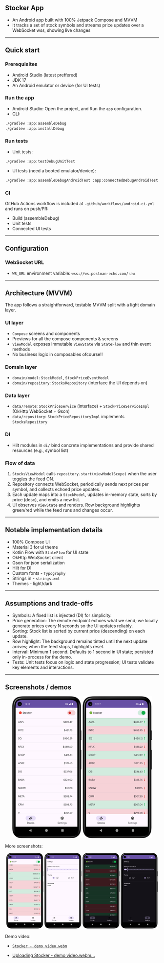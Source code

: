 ## Stocker App
- An Android app built with 100% Jetpack Compose and MVVM
- It tracks a set of stock symbols and streams price updates over a WebSocket wss, showing live changes

---

## Quick start

### Prerequisites
- Android Studio (latest preffered)
- JDK 17
- An Android emulator or device (for UI tests)

### Run the app
- Android Studio: Open the project, and Run the `app` configuration.
- CLI:
```bash
./gradlew :app:assembleDebug
./gradlew :app:installDebug
```

### Run tests
- Unit tests:
```bash
./gradlew :app:testDebugUnitTest
```
- UI tests (need a booted emulator/device):
```bash
./gradlew :app:assembleDebugAndroidTest :app:connectedDebugAndroidTest
```

### CI
GitHub Actions workflow is included at `.github/workflows/android-ci.yml` and runs on push/PR:
- Build (assembleDebug)
- Unit tests
- Connected UI tests

---

## Configuration

### WebSocket URL
- `WS_URL` environment variable: `wss://ws.postman-echo.com/raw`

---

## Architecture (MVVM)

The app follows a straightforward, testable MVVM split with a light domain layer.

### UI layer
- `Compose` screens and components
- Previews for all the compose components & screens
- `ViewModel` exposes immutable `ViewState` via `StateFlow` and thin event methods
- No business logic in composables ofcourse!!

### Domain layer
- `domain/model`: `StockModel`, `StockPriceEventModel`
- `domain/repository`: `StocksRepository` (interface the UI depends on)

### Data layer
- `data/remote`: `StockPriceService` (interface) + `StockPriceServiceImpl` (OkHttp WebSocket + Gson)
- `data/repository`: `StockPriceRepositoryImpl` implements `StocksRepository`

### DI
- Hilt modules in `di/` bind concrete implementations and provide shared resources (e.g., symbol list)

### Flow of data
1. `StocksViewModel` calls `repository.start(viewModelScope)` when the user toggles the feed ON.
2. Repository connects WebSocket, periodically sends next prices per symbol, and collects echoed price updates.
3. Each update maps into a `StockModel`, updates in-memory state, sorts by price (desc), and emits a new list.
4. UI observes `ViewState` and renders. Row background highlights green/red while the feed runs and changes occur.

---

## Notable implementation details

- 100% Compose UI
- Material 3 for ui theme
- Kotlin Flow with `StateFlow` for UI state
- OkHttp WebSocket client
- Gson for json serialization
- Hilt for DI
- Custom fonts - `Typography`
- Strings in - `strings.xml`
- Themes - light/dark

---

## Assumptions and trade-offs

- Symbols: A fixed list is injected (DI) for simplicity.
- Price generation: The remote endpoint echoes what we send; we locally generate prices every N seconds so the UI updates reliably.
- Sorting: Stock list is sorted by current price (descending) on each update.
- Row highlight: The background remains tinted until the next update arrives; when the feed stops, highlights reset.
- Interval: Minimum 1 second. Defaults to 1 second in UI state; persisted only in-process for the demo.
- Tests: Unit tests focus on logic and state progression; UI tests validate key elements and interactions.

---

## Screenshots / demos

<p align="center">
  <img src="docs/media/Screenshot_20250813_121703.png" alt="Stocks screen" width="45%" />
  <img src="docs/media/Screenshot_20250813_121718.png" alt="Settings screen" width="45%" />

</p>

More screenshots:

<div align="center">
  <img src="docs/media/Screenshot_20250813_121737.png" alt="Screenshot 1" width="24%" />
  <img src="docs/media/Screenshot_20250813_121750.png" alt="Screenshot 2" width="24%" />
  <img src="docs/media/Screenshot_20250813_145634.png" alt="Screenshot 3" width="24%" />
  <img src="docs/media/Screenshot_20250813_145847.png" alt="Screenshot 4" width="24%" />
</div>

Demo video:

- [`Stocker - demo video.webm`](docs/media/Stocker%20-%20demo%20video.webm)

- [Uploading Stocker - demo video.webm…]()

